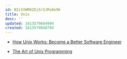 ```yaml
---
id: BZzSVWM8ZDj6r5JMsBe96
title: Unix
desc: ''
updated: 1613579604994
created: 1613579048794
---
```


- [How Unix Works: Become a Better Software Engineer](https://neilkakkar.com/unix.html)

- [The Art of Unix Programming](https://homepage.cs.uri.edu/~thenry/resources/unix_art/index.html)

